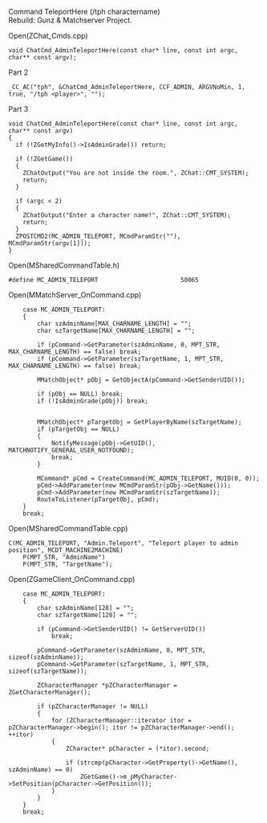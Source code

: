 Command TeleportHere (/tph charactername) <br>
Rebuild: Gunz & Matchserver Project. <br>

Open(ZChat_Cmds.cpp) <br>

    void ChatCmd_AdminTeleportHere(const char* line, const int argc, char** const argv);

Part 2

	_CC_AC("tph", &ChatCmd_AdminTeleportHere, CCF_ADMIN, ARGVNoMin, 1, true, "/tph <player>", "");



Part 3


    void ChatCmd_AdminTeleportHere(const char* line, const int argc, char** const argv)
    {
      if (!ZGetMyInfo()->IsAdminGrade()) return;

      if (!ZGetGame())
      {
        ZChatOutput("You are not inside the room.", ZChat::CMT_SYSTEM);
        return;
      }

      if (argc < 2)
      {
        ZChatOutput("Enter a character name!", ZChat::CMT_SYSTEM);
        return;
      }
      ZPOSTCMD2(MC_ADMIN_TELEPORT, MCmdParamStr(""), MCmdParamStr(argv[1]));
    }

Open(MSharedCommandTable.h)

    #define MC_ADMIN_TELEPORT						50065


Open(MMatchServer_OnCommand.cpp)

		case MC_ADMIN_TELEPORT:
		{
			char szAdminName[MAX_CHARNAME_LENGTH] = "";
			char szTargetName[MAX_CHARNAME_LENGTH] = "";

			if (pCommand->GetParameter(szAdminName, 0, MPT_STR, MAX_CHARNAME_LENGTH) == false) break;
			if (pCommand->GetParameter(szTargetName, 1, MPT_STR, MAX_CHARNAME_LENGTH) == false) break;

			MMatchObject* pObj = GetObjectA(pCommand->GetSenderUID());

			if (pObj == NULL) break;
			if (!IsAdminGrade(pObj)) break;


			MMatchObject* pTargetObj = GetPlayerByName(szTargetName);
			if (pTargetObj == NULL)
			{
				NotifyMessage(pObj->GetUID(), MATCHNOTIFY_GENERAL_USER_NOTFOUND);
				break;
			}

			MCommand* pCmd = CreateCommand(MC_ADMIN_TELEPORT, MUID(0, 0));
			pCmd->AddParameter(new MCmdParamStr(pObj->GetName()));
			pCmd->AddParameter(new MCmdParamStr(szTargetName));
			RouteToListener(pTargetObj, pCmd);
		}
		break;

Open(MSharedCommandTable.cpp)

	C(MC_ADMIN_TELEPORT, "Admin.Teleport", "Teleport player to admin position", MCDT_MACHINE2MACHINE)
		P(MPT_STR, "AdminName")
		P(MPT_STR, "TargetName");



Open(ZGameClient_OnCommand.cpp)


		case MC_ADMIN_TELEPORT:
		{
			char szAdminName[128] = "";
			char szTargetName[128] = "";

			if (pCommand->GetSenderUID() != GetServerUID())
				break;

			pCommand->GetParameter(szAdminName, 0, MPT_STR, sizeof(szAdminName));
			pCommand->GetParameter(szTargetName, 1, MPT_STR, sizeof(szTargetName));

			ZCharacterManager *pZCharacterManager = ZGetCharacterManager();

			if (pZCharacterManager != NULL)
			{
				for (ZCharacterManager::iterator itor = pZCharacterManager->begin(); itor != pZCharacterManager->end(); ++itor)
				{
					ZCharacter* pCharacter = (*itor).second;

					if (strcmp(pCharacter->GetProperty()->GetName(), szAdminName) == 0)
						ZGetGame()->m_pMyCharacter->SetPosition(pCharacter->GetPosition());
				}
			}
		}
		break;












